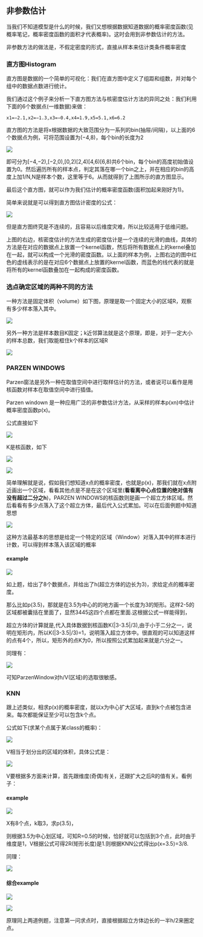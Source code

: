 ## 非参数估计
当我们不知道模型是什么的时候，我们又想根据数据知道数据的概率密度函数(见概率笔记，概率密度函数的面积才代表概率)。这时会用到非参数估计的方法。

非参数方法的做法是，不假定密度的形式，直接从样本来估计类条件概率密度

### 直方图Histogram
直方图是数据的一个简单的可视化：我们在直方图中定义了组距和组数，并对每个组中的数据点数进行统计。

我们通过这个例子来分析一下直方图方法与核密度估计方法的异同之处：我们利用下面的6个数据点(一维数据)来做：

```
x1=−2.1,x2=−1.3,x3=−0.4,x4=1.9,x5=5.1,x6=6.2
```

直方图的方法是将x根据数据的大致范围分为一系列的bin(抽屉/间隔)，以上面的6个数据点为例，可将范围设置为(−4,8)，每个bin的长度为2

![](image/nonp0.jpg)

即可分为[−4,−2),[−2,0),[0,2)[2,4)[4,6)[6,8)共6个bin，每个bin的高度初始值设置为0。然后遍历所有的样本点，判定其落在哪一个bin之上，并在相应的bin的高度上加1/N,N是样本个数，这里等于6。从而就得到了上图所示的直方图显示。

最后这个直方图，就可以作为我们估计的概率密度函数(面积加起来刚好为1)。

简单来说就是可以得到直方图估计密度的公式：

![](image/nonp1.jpg)

但是直方图终究是不连续的，且容易以后维度灾难，所以比较适用于低维问题。

上图的右边，核密度估计的方法生成的密度估计是一个连续的光滑的曲线，具体的方法是在对应的数据点上放置一个kernel函数，然后将所有数据点上的kernel叠加在一起，就可以构成一个光滑的密度函数。以上面的样本为例，上图右边的图中红色的虚线表示的是在对应6个数据点上放置的kernel函数，而蓝色的线代表的就是将所有的kernel函数叠加在一起构成的密度函数。

### 选点确定区域的两种不同的方法

一种方法是固定体积（volume）如下图，原理是取一个固定大小的区域R，观察有多少样本落入其中。

![](image/nonp3.jpg)

另外一种方法是样本数目K固定；k近邻算法就是这个原理，即是，对于一定大小的样本总数，我们取能框住k个样本的区域R

![](image/nonp4.jpg)


### PARZEN WINDOWS
Parzen窗法是另外一种在取值空间中进行取样估计的方法，或者说可以看作是用核函数对样本在取值空间中进行插值。

Parzen windown 是一种应用广泛的非参数估计方法，从采样的样本p(xn)中估计概率密度函数p(x)。

公式直接如下

![](image/nonp2.jpg)

K是核函数，如下

![](image/nonp5.jpg)

![](image/nonp6.jpg)

简单理解就是说，假如我们想知道x点的概率密度，也就是p(x)，那我们就在x点附近画出一个区域，看看其他点是不是在这个区域里(**看看离中心点位置的绝对值有没有超过二分之h**)，PARZEN WINDOWS的核函数则是画一个超立方体区域。然后看看有多少点落入了这个超立方体，最后代入公式累加。可以在后面例题中知道思想

![](image/nonp7.jpg)

这种方法最基本的思想是给定一个特定的区域（Window）对落入其中的样本进行计数，可以得到样本落入该区域的概率

#### example

![](image/nonp8.jpg)

如上题，给出了8个数据点，并给出了h(超立方体的边长为3)，求给定点的概率密度。

那么比如p(3.5)，那就是在3.5为中心的的地方画一个长度为3的矩形。这样2-5的区域都被囊括在里面了，显然3445这四个点都在里面.这根据公式一样能得到，

超立方体的计算就是,代入具体数据到核函数K(|3-3.5|/3),由于小于二分之一，说明在矩形内，所以K(|3-3.5|/3)=1，说明落入超立方体中。很直观的可以知道这样的点有4个，所以，矩形外的点K为0，所以按照公式累加起来就是六分之一。

同理有：

![](image/nonp9.jpg)

可知ParzenWindow对h/V(区域)的选取很敏感。

### KNN
跟上述类似，相求p(x)的概率密度，就以x为中心扩大区域，直到k个点被包含进来。每次都能保证至少可以包含k个点。

公式如下(求某个点属于某class的概率)：

![](image/nonp10.jpg)

V相当于划分出的区域的体积，具体公式是：

![](image/nonp11.jpg)

V要根据多方面来计算，首先跟维度(奇偶)有关，还跟扩大之后R的值有关。看例子：

#### example

![](image/nonp12.jpg)

X有8个点，k取3，求p(3.5)，

则根据3.5为中心划区域，可知R=0.5的时候，恰好就可以包括到3个点，此时由于维度是1，V根据公式可得2R(矩形长度)是1.则根据KNN公式得出p(x=3.5)=3/8.

同理：

![](image/nonp13.jpg)

#### 综合example

![](image/nonp14.jpg)

![](image/nonp15.jpg)

原理同上两道例题，注意第一问求点时，直接根据超立方体边长的一半h/2来圈定点。

